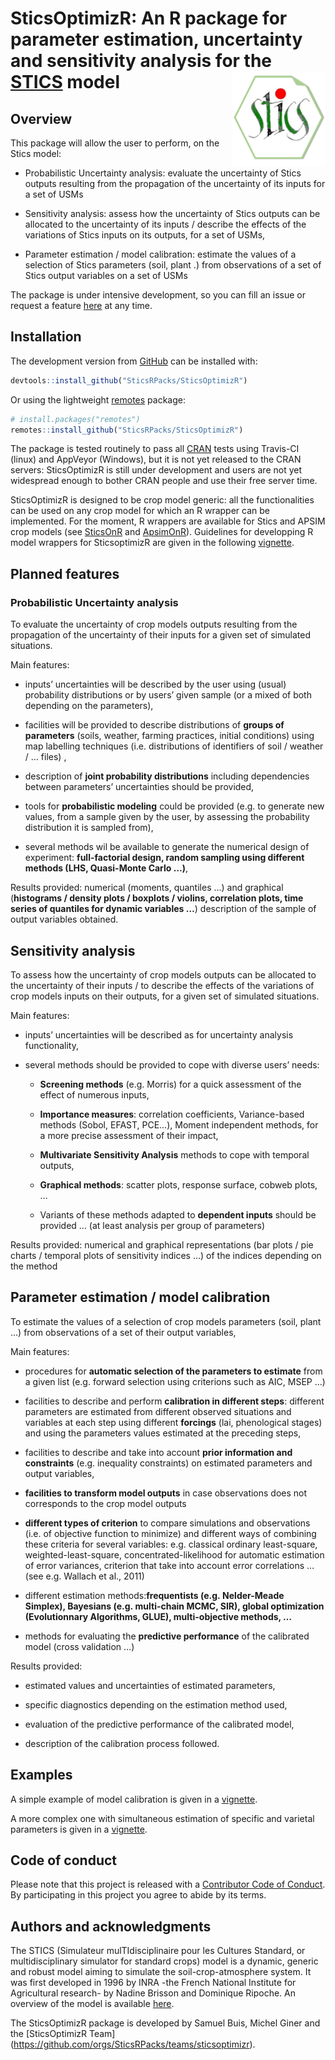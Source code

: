
<!-- README.md is generated from README.Rmd. Please edit that file -->

# SticsOptimizR: An R package for parameter estimation, uncertainty and sensitivity analysis for the [STICS](https://www6.paca.inra.fr/stics_eng/) model <img src="man/figures/logo.png" alt="logo" width="150" align="right" />

## Overview

This package will allow the user to perform, on the Stics model:

  - Probabilistic Uncertainty analysis: evaluate the uncertainty of
    Stics outputs resulting from the propagation of the uncertainty of
    its inputs for a set of USMs

  - Sensitivity analysis: assess how the uncertainty of Stics outputs
    can be allocated to the uncertainty of its inputs / describe the
    effects of the variations of Stics inputs on its outputs, for a set
    of USMs,

  - Parameter estimation / model calibration: estimate the values of a
    selection of Stics parameters (soil, plant .) from observations of a
    set of Stics output variables on a set of USMs

The package is under intensive development, so you can fill an issue or
request a feature
[here](https://github.com/SticsRPacks/SticsOptimizR/issues) at any time.

## Installation

The development version from [GitHub](https://github.com/) can be
installed with:

``` r
devtools::install_github("SticsRPacks/SticsOptimizR")
```

Or using the lightweight
[remotes](https://github.com/r-lib/remotes#readme) package:

``` r
# install.packages("remotes")
remotes::install_github("SticsRPacks/SticsOptimizR")
```

The package is tested routinely to pass all
[CRAN](https://CRAN.R-project.org) tests using Travis-CI (linux) and
AppVeyor (Windows), but it is not yet released to the CRAN servers:
SticsOptimizR is still under development and users are not yet
widespread enough to bother CRAN people and use their free server time.

SticsOptimizR is designed to be crop model generic: all the
functionalities can be used on any crop model for which an R wrapper can
be implemented. For the moment, R wrappers are available for Stics and
APSIM crop models (see
[SticsOnR](https://github.com/SticsRPacks/SticsOnR) and
[ApsimOnR](https://github.com/hol430/ApsimOnR)). Guidelines for
developping R model wrappers for SticsoptimizR are given in the
following
[vignette](https://SticsRPacks.github.io/SticsOptimizR/articles/Designing_a%20_model_wrapper.html).

## Planned features

### Probabilistic Uncertainty analysis

To evaluate the uncertainty of crop models outputs resulting from the
propagation of the uncertainty of their inputs for a given set of
simulated situations.

Main features:

  - inputs’ uncertainties will be described by the user using (usual)
    probability distributions or by users’ given sample (or a mixed of
    both depending on the parameters),

  - facilities will be provided to describe distributions of **groups of
    parameters** (soils, weather, farming practices, initial conditions)
    using map labelling techniques (i.e. distributions of identifiers of
    soil / weather / … files) ,

  - description of **joint probability distributions** including
    dependencies between parameters’ uncertainties should be provided,

  - tools for **probabilistic modeling** could be provided (e.g. to
    generate new values, from a sample given by the user, by assessing
    the probability distribution it is sampled from),

  - several methods wil be available to generate the numerical design of
    experiment: **full-factorial design, random sampling using different
    methods (LHS, Quasi-Monte Carlo …)**,

Results provided: numerical (moments, quantiles …) and graphical
(**histograms / density plots / boxplots / violins, correlation plots,
time series of quantiles for dynamic variables …**) description of the
sample of output variables obtained.

## Sensitivity analysis

To assess how the uncertainty of crop models outputs can be allocated to
the uncertainty of their inputs / to describe the effects of the
variations of crop models inputs on their outputs, for a given set of
simulated situations.

Main features:

  - inputs’ uncertainties will be described as for uncertainty analysis
    functionality,

  - several methods should be provided to cope with diverse users’
    needs:
    
      - **Screening methods** (e.g. Morris) for a quick assessment of
        the effect of numerous inputs,
    
      - **Importance measures**: correlation coefficients,
        Variance-based methods (Sobol, EFAST, PCE…), Moment independent
        methods, for a more precise assessment of their impact,
    
      - **Multivariate Sensitivity Analysis** methods to cope with
        temporal outputs,
    
      - **Graphical methods**: scatter plots, response surface, cobweb
        plots, …
    
      - Variants of these methods adapted to **dependent inputs** should
        be provided … (at least analysis per group of parameters)

Results provided: numerical and graphical representations (bar plots /
pie charts / temporal plots of sensitivity indices …) of the indices
depending on the method

## Parameter estimation / model calibration

To estimate the values of a selection of crop models parameters (soil,
plant …) from observations of a set of their output variables,

Main features:

  - procedures for **automatic selection of the parameters to estimate**
    from a given list (e.g. forward selection using criterions such as
    AIC, MSEP …)

  - facilities to describe and perform **calibration in different
    steps**: different parameters are estimated from different observed
    situations and variables at each step using different **forcings**
    (lai, phenological stages) and using the parameters values estimated
    at the preceding steps,

  - facilities to describe and take into account **prior information and
    constraints** (e.g. inequality constraints) on estimated parameters
    and output variables,

  - **facilities to transform model outputs** in case observations does
    not corresponds to the crop model outputs

  - **different types of criterion** to compare simulations and
    observations (i.e. of objective function to minimize) and different
    ways of combining these criteria for several variables:
    e.g. classical ordinary least-square, weighted-least-square,
    concentrated-likelihood for automatic estimation of error variances,
    criterion that take into account error correlations … (see
    e.g. Wallach et al., 2011)

  - different estimation methods:**frequentists (e.g. Nelder-Meade
    Simplex), Bayesians (e.g. multi-chain MCMC, SIR), global
    optimization (Evolutionnary Algorithms, GLUE), multi-objective
    methods, …**

  - methods for evaluating the **predictive performance** of the
    calibrated model (cross validation …)

Results provided:

  - estimated values and uncertainties of estimated parameters,

  - specific diagnostics depending on the estimation method used,

  - evaluation of the predictive performance of the calibrated model,

  - description of the calibration process followed.

## Examples

A simple example of model calibration is given in a
[vignette](https://SticsRPacks.github.io/SticsOptimizR/articles/Parameter_estimation_simple_case.html).

A more complex one with simultaneous estimation of specific and varietal
parameters is given in a
[vignette](https://SticsRPacks.github.io/SticsOptimizR/articles/Parameter_estimation_Specific_and_Varietal.html).

## Code of conduct

Please note that this project is released with a [Contributor Code of
Conduct](CODE_OF_CONDUCT.md). By participating in this project you agree
to abide by its terms.

## Authors and acknowledgments

The STICS (Simulateur mulTIdisciplinaire pour les Cultures Standard, or
multidisciplinary simulator for standard crops) model is a dynamic,
generic and robust model aiming to simulate the soil-crop-atmosphere
system. It was first developed in 1996 by INRA -the French National
Institute for Agricultural research- by Nadine Brisson and Dominique
Ripoche. An overview of the model is available
[here](https://www6.paca.inra.fr/stics_eng/About-us/Stics-model-overview).

The SticsOptimizR package is developed by Samuel Buis, Michel Giner and
the \[SticsOptimizR Team\]
(<https://github.com/orgs/SticsRPacks/teams/sticsoptimizr>).
